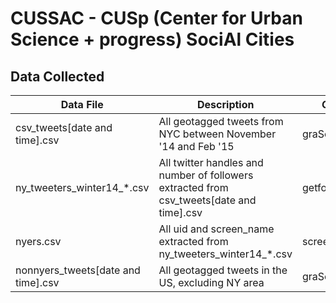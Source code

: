 # CUSSAC - CUSp (Center for Urban Science + progress) SociAl Cities

## Data Collected
Data File | Description | Generated By
----------|-------------|-------------
csv_tweets[date and time].csv | All geotagged tweets from NYC between November '14 and Feb '15 | graSearchAPIcall.py
ny_tweeters_winter14_*.csv | All twitter handles and number of followers extracted from csv_tweets[date and time].csv | getfollowercount.py
nyers.csv |  All uid and screen_name extracted from ny_tweeters_winter14_*.csv | screenname_to_uid.py
nonnyers_tweets[date and time].csv | All geotagged tweets in the US, excluding NY area | graSearchAPIcall.py

